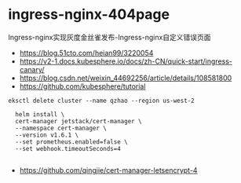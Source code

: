 # ingress-nginx-404page
Ingress-nginx实现灰度金丝雀发布-Ingress-nginx自定义错误页面

* https://blog.51cto.com/heian99/3220054
* https://v2-1.docs.kubesphere.io/docs/zh-CN/quick-start/ingress-canary/
* https://blog.csdn.net/weixin_44692256/article/details/108581800
* https://github.com/kubesphere/tutorial

```
eksctl delete cluster --name qzhao --region us-west-2

  helm install \
  cert-manager jetstack/cert-manager \
  --namespace cert-manager \
  --version v1.6.1 \
  --set prometheus.enabled=false \
  --set webhook.timeoutSeconds=4 
  
```

* https://github.com/qingjie/cert-manager-letsencrypt-4

